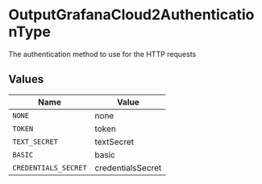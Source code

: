 # OutputGrafanaCloud2AuthenticationType

The authentication method to use for the HTTP requests


## Values

| Name                 | Value                |
| -------------------- | -------------------- |
| `NONE`               | none                 |
| `TOKEN`              | token                |
| `TEXT_SECRET`        | textSecret           |
| `BASIC`              | basic                |
| `CREDENTIALS_SECRET` | credentialsSecret    |